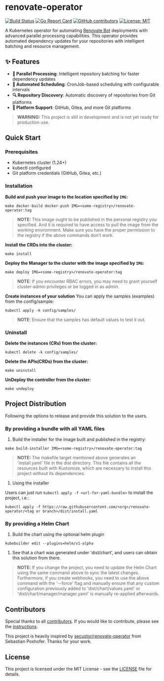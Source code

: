 # renovate-operator

[![Build Status](https://ci.thegeeklab.de/api/badges/thegeeklab/renovate-operator/status.svg)](https://ci.thegeeklab.de/repos/thegeeklab/renovate-operator)
[![Go Report Card](https://goreportcard.com/badge/github.com/thegeeklab/renovate-operator)](https://goreportcard.com/report/github.com/thegeeklab/renovate-operator)
[![GitHub contributors](https://img.shields.io/github/contributors/thegeeklab/renovate-operator)](https://github.com/thegeeklab/renovate-operator/graphs/contributors)
[![License: MIT](https://img.shields.io/github/license/thegeeklab/renovate-operator)](https://github.com/thegeeklab/renovate-operator/blob/main/LICENSE)

A Kubernetes operator for automating [Renovate Bot](https://docs.renovatebot.com/) deployments with advanced parallel processing capabilities. This operator provides automated dependency updates for your repositories with intelligent batching and resource management.

## ✨ Features

- **🚀 Parallel Processing**: Intelligent repository batching for faster dependency updates
- **🔄 Automated Scheduling**: CronJob-based scheduling with configurable intervals
- **🔍 Repository Discovery**: Automatic discovery of repositories from Git platforms
- **🎯 Platform Support**: GitHub, Gitea, and more Git platforms

> **WARNING:** This project is still in development and is not yet ready for production use.

## Quick Start

### Prerequisites

- Kubernetes cluster (1.24+)
- kubectl configured
- Git platform credentials (GitHub, Gitea, etc.)

### Installation

**Build and push your image to the location specified by `IMG`:**

```Shell
make docker-build docker-push IMG=<some-registry>/renovate-operator:tag
```

> **NOTE:** This image ought to be published in the personal registry you specified.
> And it is required to have access to pull the image from the working environment.
> Make sure you have the proper permission to the registry if the above commands don’t work.

**Install the CRDs into the cluster:**

```Shell
make install
```

**Deploy the Manager to the cluster with the image specified by `IMG`:**

```Shell
make deploy IMG=<some-registry>/renovate-operator:tag
```

> **NOTE**: If you encounter RBAC errors, you may need to grant yourself cluster-admin
> privileges or be logged in as admin.

**Create instances of your solution**
You can apply the samples (examples) from the config/sample:

```Shell
kubectl apply -k config/samples/
```

> **NOTE**: Ensure that the samples has default values to test it out.

### Uninstall

**Delete the instances (CRs) from the cluster:**

```Shell
kubectl delete -k config/samples/
```

**Delete the APIs(CRDs) from the cluster:**

```Shell
make uninstall
```

**UnDeploy the controller from the cluster:**

```Shell
make undeploy
```

## Project Distribution

Following the options to release and provide this solution to the users.

### By providing a bundle with all YAML files

1. Build the installer for the image built and published in the registry:

```Shell
make build-installer IMG=<some-registry>/renovate-operator:tag
```

> **NOTE:** The makefile target mentioned above generates an 'install.yaml'
> file in the dist directory. This file contains all the resources built
> with Kustomize, which are necessary to install this project without its
> dependencies.

1. Using the installer

Users can just run `kubectl apply -f <url-for-yaml-bundle>` to install
the project, i.e.:

```Shell
kubectl apply -f https://raw.githubusercontent.com/<org>/renovate-operator/<tag or branch>/dist/install.yaml
```

### By providing a Helm Chart

1. Build the chart using the optional helm plugin

```Shell
kubebuilder edit --plugins=helm/v1-alpha
```

1. See that a chart was generated under 'dist/chart', and users
   can obtain this solution from there.

> **NOTE:** If you change the project, you need to update the Helm Chart
> using the same command above to sync the latest changes. Furthermore,
> if you create webhooks, you need to use the above command with
> the '--force' flag and manually ensure that any custom configuration
> previously added to 'dist/chart/values.yaml' or 'dist/chart/manager/manager.yaml'
> is manually re-applied afterwards.

## Contributors

Special thanks to all [contributors](https://github.com/thegeeklab/renovate-operator/graphs/contributors). If you would like to contribute, please see the [instructions](https://github.com/thegeeklab/renovate-operator/blob/main/CONTRIBUTING.md).

This project is heavily inspired by [secustor/renovate-operator](https://github.com/secustor/renovate-operator/tree/master) from Sebastian Poxhofer. Thanks for your work.

## License

This project is licensed under the MIT License - see the [LICENSE](https://github.com/thegeeklab/renovate-operator/blob/main/LICENSE) file for details.
